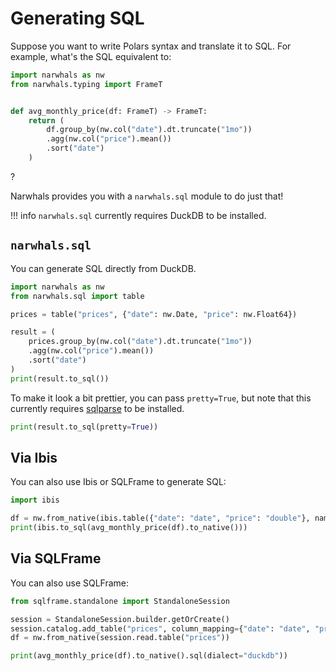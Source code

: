# Generating SQL

Suppose you want to write Polars syntax and translate it to SQL.
For example, what's the SQL equivalent to:

```python exec="1" source="above" session="generating-sql"
import narwhals as nw
from narwhals.typing import FrameT


def avg_monthly_price(df: FrameT) -> FrameT:
    return (
        df.group_by(nw.col("date").dt.truncate("1mo"))
        .agg(nw.col("price").mean())
        .sort("date")
    )
```

?

Narwhals provides you with a `narwhals.sql` module to do just that!

!!! info
    `narwhals.sql` currently requires DuckDB to be installed.

## `narwhals.sql`

You can generate SQL directly from DuckDB.

```python exec="1" source="above" session="generating-sql" result="sql"
import narwhals as nw
from narwhals.sql import table

prices = table("prices", {"date": nw.Date, "price": nw.Float64})

result = (
    prices.group_by(nw.col("date").dt.truncate("1mo"))
    .agg(nw.col("price").mean())
    .sort("date")
)
print(result.to_sql())
```

To make it look a bit prettier, you can pass `pretty=True`, but
note that this currently requires [sqlparse](https://github.com/andialbrecht/sqlparse) to be installed.

```python exec="1" source="above" session="generating-sql" result="sql"
print(result.to_sql(pretty=True))
```

## Via Ibis

You can also use Ibis or SQLFrame to generate SQL:

```python exec="1" source="above" session="generating-sql" result="sql"
import ibis

df = nw.from_native(ibis.table({"date": "date", "price": "double"}, name="prices"))
print(ibis.to_sql(avg_monthly_price(df).to_native()))
```

## Via SQLFrame

You can also use SQLFrame:

```python exec="1" source="above" session="generating-sql" result="sql"
from sqlframe.standalone import StandaloneSession

session = StandaloneSession.builder.getOrCreate()
session.catalog.add_table("prices", column_mapping={"date": "date", "price": "float"})
df = nw.from_native(session.read.table("prices"))

print(avg_monthly_price(df).to_native().sql(dialect="duckdb"))
```
